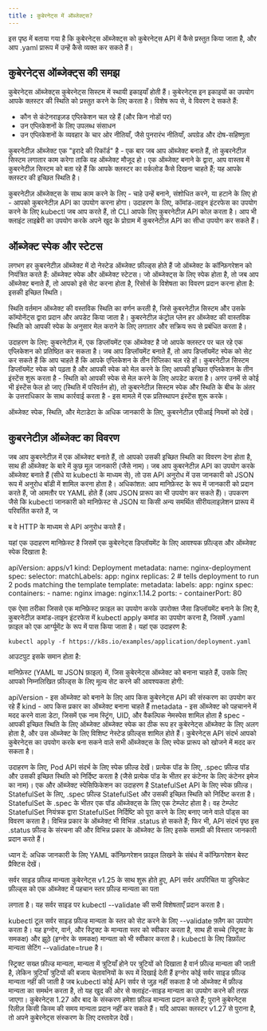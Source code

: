 ```yaml
---
title : कुबेरनेट्स में ऑब्जेक्ट्स?
---
```


इस पृष्ठ में बताया गया है कि कुबेरनेट्स ऑब्जेक्ट्स को कुबेरनेट्स API में कैसे प्रस्तुत किया जाता है, और आप .yaml प्रारूप में उन्हें कैसे व्यक्त कर सकते हैं।

## कुबेरनेट्स ऑब्जेक्ट्स की समझ

कुबेरनेट्स ऑब्जेक्ट्स कुबेरनेट्स सिस्टम में स्थायी इकाइयाँ होती हैं। कुबेरनेट्स इन इकाइयों का उपयोग आपके क्लस्टर की स्थिति को प्रस्तुत करने के लिए करता है। विशेष रूप से, वे विवरण दे सकते हैं:

* कौन से कंटेनराइज़ड एप्लिकेशन चल रहे हैं (और किन नोडों पर)
* उन एप्लिकेशनों के लिए उपलब्ध संसाधन
* उन एप्लिकेशनों के व्यवहार के चार ओर नीतियाँ, जैसे पुनरारंभ नीतियाँ, अपग्रेड और दोष-सहिष्णुता

कुबरनेटीज़ ऑब्जेक्ट एक "इरादे की रिकॉर्ड" है - एक बार जब आप ऑब्जेक्ट बनाते हैं, तो कुबरनेटीज़ सिस्टम लगातार काम करेगा ताकि वह ऑब्जेक्ट मौजूद हो। एक ऑब्जेक्ट बनाने के द्वारा, आप वास्तव में कुबरनेटीज़ सिस्टम को बता रहे हैं कि आपके क्लस्टर का वर्कलोड कैसे दिखना चाहते हैं; यह आपके क्लस्टर की इच्छित स्थिति है।

कुबरनेटीज़ ऑब्जेक्ट्स के साथ काम करने के लिए - चाहे उन्हें बनाने, संशोधित करने, या हटाने के लिए हो - आपको कुबरनेटीज़ API का उपयोग करना होगा। उदाहरण के लिए, कॉमांड-लाइन इंटरफेस का उपयोग करने के लिए kubectl जब आप करते हैं, तो CLI आपके लिए कुबरनेटीज़ API कोल करता है। आप भी क्लाइंट लाइब्रेरी का उपयोग करके अपने खुद के प्रोग्राम में कुबरनेटीज़ API का सीधा उपयोग कर सकते हैं।

## ऑब्जेक्ट स्पेक और स्टेटस

लगभग हर कुबरनेटीज़ ऑब्जेक्ट में दो नेस्टेड ऑब्जेक्ट फ़ील्ड्स होते हैं जो ऑब्जेक्ट के कॉन्फ़िगरेशन को नियंत्रित करते हैं: ऑब्जेक्ट स्पेक और ऑब्जेक्ट स्टेटस। जो ऑब्जेक्ट्स के लिए स्पेक होता है, तो जब आप ऑब्जेक्ट बनाते हैं, तो आपको इसे सेट करना होता है, रिसोर्स के विशेषता का विवरण प्रदान करना होता है: इसकी इच्छित स्थिति।

स्थिति वर्तमान ऑब्जेक्ट की वस्तविक स्थिति का वर्णन करती है, जिसे कुबरनेटीज़ सिस्टम और उसके कॉम्पोनेंट्स द्वारा प्रदान और अपडेट किया जाता है। कुबरनेटीज़ कंट्रोल प्लेन हर ऑब्जेक्ट की वास्तविक स्थिति को आपकी स्पेक के अनुसार मेल कराने के लिए लगातार और सक्रिय रूप से प्रबंधित करता है।

उदाहरण के लिए: कुबरनेटीज़ में, एक डिप्लॉयमेंट एक ऑब्जेक्ट है जो आपके क्लस्टर पर चल रहे एक एप्लिकेशन को प्रतिष्ठित कर सकता है। जब आप डिप्लॉयमेंट बनाते हैं, तो आप डिप्लॉयमेंट स्पेक को सेट कर सकते हैं कि आप चाहते हैं कि आपके एप्लिकेशन के तीन रिप्लिका चल रहे हों। कुबरनेटीज़ सिस्टम डिप्लॉयमेंट स्पेक को पढ़ता है और आपकी स्पेक को मेल करने के लिए आपकी इच्छित एप्लिकेशन के तीन इंस्टेंस शुरू करता है - स्थिति को आपकी स्पेक से मेल करने के लिए अपडेट करता है। अगर उनमें से कोई भी इंस्टेंस फेल हो जाए (स्थिति में परिवर्तन हो), तो कुबरनेटीज़ सिस्टम स्पेक और स्थिति के बीच के अंतर के उत्तराधिकार के साथ कार्रवाई करता है - इस मामले में एक प्रतिस्थापन इंस्टेंस शुरू करके।

ऑब्जेक्ट स्पेक, स्थिति, और मेटाडेटा के अधिक जानकारी के लिए, कुबरनेटीज़ एपीआई नियमों को देखें।

## कुबरनेटीज़ ऑब्जेक्ट का विवरण

जब आप कुबरनेटीज़ में एक ऑब्जेक्ट बनाते हैं, तो आपको उसकी इच्छित स्थिति का विवरण देना होता है, साथ ही ऑब्जेक्ट के बारे में कुछ मूल जानकारी (जैसे नाम)। जब आप कुबरनेटीज़ API का उपयोग करके ऑब्जेक्ट बनाते हैं (सीधे या kubectl के माध्यम से), तो उस API अनुरोध में उस जानकारी को JSON रूप में अनुरोध बॉडी में शामिल करना होता है। अधिकांशत: आप मानिफ़ेस्ट के रूप में जानकारी को प्रदान करते हैं, जो आमतौर पर YAML होते हैं (आप JSON प्रारूप का भी उपयोग कर सकते हैं)। उपकरण जैसे कि kubectl जानकारी को मानिफ़ेस्ट से JSON या किसी अन्य समर्थित सीरीयलाइज़ेशन प्रारूप में परिवर्तित करते हैं, ज

ब वे HTTP के माध्यम से API अनुरोध करते हैं।

यहां एक उदाहरण मानिफ़ेस्ट है जिसमें एक कुबेरनेट्स डिप्लॉयमेंट के लिए आवश्यक फ़ील्ड्स और ऑब्जेक्ट स्पेक दिखाता है:

apiVersion: apps/v1
kind: Deployment
metadata:
  name: nginx-deployment
spec:
  selector:
    matchLabels:
      app: nginx
  replicas: 2 # tells deployment to run 2 pods matching the template
  template:
    metadata:
      labels:
        app: nginx
    spec:
      containers:
      - name: nginx
        image: nginx:1.14.2
        ports:
        - containerPort: 80

एक ऐसा तरीका जिससे एक मानिफ़ेस्ट फ़ाइल का उपयोग करके उपरोक्त जैसा डिप्लॉयमेंट बनाने के लिए है, कुबरनेटीज़ कमांड-लाइन इंटरफेस में kubectl apply कमांड का उपयोग करना है, जिसमें .yaml फ़ाइल को एक आर्ग्यूमेंट के रूप में पास किया जाता है। यहां एक उदाहरण है:


``` kubectl apply -f https://k8s.io/examples/application/deployment.yaml ```

आउटपुट इसके समान होता है:

मानिफ़ेस्ट (YAML या JSON फ़ाइल) में, जिस कुबेरनेट्स ऑब्जेक्ट को बनाना चाहते हैं, उसके लिए आपको निम्नलिखित फ़ील्ड्स के लिए मूल्य सेट करने की आवश्यकता होगी:

apiVersion - इस ऑब्जेक्ट को बनाने के लिए आप किस कुबेरनेट्स API की संस्करण का उपयोग कर रहे हैं
kind - आप किस प्रकार का ऑब्जेक्ट बनाना चाहते हैं
metadata - इस ऑब्जेक्ट को पहचानने में मदद करने वाला डेटा, जिसमें एक नाम स्ट्रिंग, UID, और वैकल्पिक नेमस्पेस शामिल होता है
spec - आपकी इच्छित स्थिति के लिए ऑब्जेक्ट
ऑब्जेक्ट स्पेक का ठीक रूप हर कुबेरनेट्स ऑब्जेक्ट के लिए अलग होता है, और उस ऑब्जेक्ट के लिए विशिष्ट नेस्टेड फ़ील्ड्स शामिल होते हैं। कुबेरनेट्स API संदर्भ आपको कुबेरनेट्स का उपयोग करके बना सकने वाले सभी ऑब्जेक्ट्स के लिए स्पेक प्रारूप को खोजने में मदद कर सकता है।

उदाहरण के लिए, Pod API संदर्भ के लिए स्पेक फ़ील्ड देखें। प्रत्येक पॉड के लिए, .spec फ़ील्ड पॉड और उसकी इच्छित स्थिति को निर्दिष्ट करता है (जैसे प्रत्येक पॉड के भीतर हर कंटेनर के लिए कंटेनर इमेज का नाम)। एक और ऑब्जेक्ट स्पेसिफिकेशन का उदाहरण है StatefulSet API के लिए स्पेक फ़ील्ड। StatefulSet के लिए, .spec फ़ील्ड StatefulSet और उसकी इच्छित स्थिति को निर्दिष्ट करता है। StatefulSet के .spec के भीतर एक पॉड ऑब्जेक्ट्स के लिए एक टेम्प्लेट होता है। वह टेम्प्लेट StatefulSet नियंत्रक द्वारा StatefulSet निर्दिष्टि को पूरा करने के लिए बनाए जाने वाले पॉड्स का विवरण करता है। विभिन्न प्रकार के ऑब्जेक्ट भी विभिन्न .status हो सकते हैं; फिर भी, API संदर्भ पृष्ठ इस .status फ़ील्ड के संरचना की और विभिन्न प्रकार के ऑब्जेक्ट के लिए इसके सामग्री की विस्तार जानकारी प्रदान करते हैं।

ध्यान दें: अधिक जानकारी के लिए YAML कॉन्फ़िगरेशन फ़ाइल लिखने के संबंध में कॉन्फ़िगरेशन बेस्ट प्रैक्टिस देखें।

सर्वर साइड फ़ील्ड मान्यता
कुबेरनेट्स v1.25 के साथ शुरू होते हुए, API सर्वर अपरिचित या डुप्लिकेट फ़ील्ड्स को एक ऑब्जेक्ट में पहचान स्तर फ़ील्ड मान्यता का पता

 लगाता है। यह सर्वर साइड पर kubectl --validate की सभी विशेषताएँ प्रदान करता है।

kubectl टूल सर्वर साइड फ़ील्ड मान्यता के स्तर को सेट करने के लिए --validate फ़्लैग का उपयोग करता है। यह इग्नोर, वार्न, और स्ट्रिक्ट के मान्यता स्तर को स्वीकार करता है, साथ ही सच्चे (स्ट्रिक्ट के समकक्ष) और झूठे (इग्नोर के समकक्ष) मान्यता को भी स्वीकार करता है। kubectl के लिए डिफ़ॉल्ट मान्यता सेटिंग --validate=true है।

स्ट्रिक्ट सख्त फ़ील्ड मान्यता, मान्यता में त्रुटियाँ होने पर त्रुटियों को दिखाता है वार्न फ़ील्ड मान्यता की जाती है, लेकिन त्रुटियाँ त्रुटियों की बजाय चेतावनियों के रूप में दिखाई देती हैं इग्नोर कोई सर्वर साइड फ़ील्ड मान्यता नहीं की जाती है जब kubectl कोई API सर्वर से जुड़ नहीं सकता है जो ऑब्जेक्ट में फ़ील्ड मान्यता का समर्थन करता है, तो यह खुद की ओर से क्लाइंट-साइड मान्यता का उपयोग करने की तरफ़ जाएगा। कुबेरनेट्स 1.27 और बाद के संस्करण हमेशा फ़ील्ड मान्यता प्रदान करते हैं; पुराने कुबेरनेट्स रिलीज़ किसी किस्म की समय मान्यता प्रदान नहीं कर सकते हैं। यदि आपका क्लस्टर v1.27 से पुराना है, तो अपने कुबेरनेट्स संस्करण के लिए दस्तावेज़ देखें।



